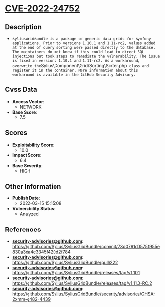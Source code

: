 
# [CVE-2022-24752](https://cve.mitre.org/cgi-bin/cvename.cgi?name=CVE-2022-24752)

## Description

- `SyliusGridBundle is a package of generic data grids for Symfony applications. Prior to versions 1.10.1 and 1.11-rc2, values added at the end of query sorting were passed directly to the database. The maintainers do not know if this could lead to direct SQL injections but took steps to remediate the vulnerability. The issue is fixed in versions 1.10.1 and 1.11-rc2. As a workaround, overwrite the`Sylius\Component\Grid\Sorting\Sorter.php` class and register it in the container. More information about this workaround is available in the GitHub Security Advisory.`

## Cvss Data

- **Access Vector**:
  - NETWORK
- **Base Score**:
  - 7.5

## Scores

- **Exploitability Score**:
  - 10.0
- **Impact Score**:
  - 6.4
- **Base Severity**:
  - HIGH

## Other Information

- **Publish Date**:
  - 2022-03-15 15:15:08
- **Vulnerability Status**:
  - Analyzed

## References

- **security-advisories@github.com**: https://github.com/Sylius/SyliusGridBundle/commit/73d0791d0575f955e830a3da4c3345f420d2f784
- **security-advisories@github.com**: https://github.com/Sylius/SyliusGridBundle/pull/222
- **security-advisories@github.com**: https://github.com/Sylius/SyliusGridBundle/releases/tag/v1.10.1
- **security-advisories@github.com**: https://github.com/Sylius/SyliusGridBundle/releases/tag/v1.11.0-RC.2
- **security-advisories@github.com**: https://github.com/Sylius/SyliusGridBundle/security/advisories/GHSA-2xmm-g482-4439

